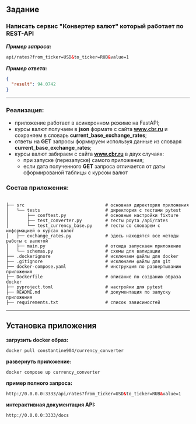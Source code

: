 ## Задание

### Написать сервис **"Конвертер валют"** который работает по **REST-API**

**_Пример запроса:_**

```html
api/rates?from_ticker=USD&to_ticker=RUB&value=1
```

**_Пример ответа:_**

```json
{
  "result": 94.0742
}
```

---

### Реализация:

- приложение работает в асинхронном режиме на FastAPI;
- курсы валют получаем в **json** формате c сайта **www.cbr.ru** и сохраняем в словарь **current_base_exchange_rates**;
- ответы на **GET** запросы формируем используя данные из словаря **current_base_exchange_rates**;
- курсы валют забираем c сайта **www.cbr.ru** в двух случаях:
    - при запуске (перезапуске) самого приложения;
    - если дата полученного **GET** запроса отличается от даты сформированой таблицы с курсом валют

### Состав приложения:

```

├── src                               # основная директория приложения
│   └── tests                         # директория с тестами pytest
│       ├── conftest.py               # основные настройки fixture
│       ├── test_converter.py         # тесты роута /api/rates
│       └── test_currency_base.py     # тесты со словарем с информацией о курсах валют                        
│   ├── exchange_rates.py             # здесь находятся все методы работы с валютой
│   ├── main.py                       # отсюда запускаем приложение
│   └── schemas.py                    # схемы для валидации
├── .dockerignore                     # исключаем файлы для docker
├── .gitignore                        # исключаем файлы для git
├── docker-compose.yaml               # инструкция по развертыванию приложения 
├── Dockerfile                        # описание по созданию образа docker
├── pyproject.toml                    # настройки для pytest
├── README.md                         # документация по запуску приложения
├── requirements.txt                  # список зависимостей

```

---

## Установка приложения

**загрузить docker образ:**

```
docker pull constantine904/currency_converter
```

**развернуть приложение:**

```
docker compose up currency_converter
```

**пример полного запроса:**

```html
http://0.0.0.0:3333/api/rates?from_ticker=USD&to_ticker=RUB&value=1
```

**интерактивная документация API:**

```
http://0.0.0.0:3333/docs
```





